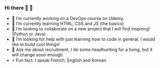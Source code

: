 ### Hi there 👋 :revolving_hearts: 
- 🔭 I’m currently working on a DevOps course on Udemy.
- 🌱 I’m currently learning HTML, CSS and JS (the basics)
- 👯 I’m looking to collaborate on a new project that I will find inspiring! (Python or Java)
- 🤔 I’m looking for help with just learning how to code in general. I would like to build cool things! 
- 💬 Ask me about recruitment, I do some headhunting for a living, but it will change soon enough.
- ⚡ Fun fact: I speak French, English and Korean.
